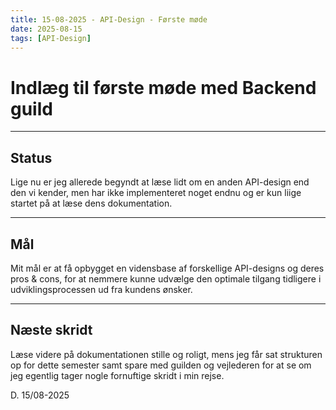 ```yaml
---
title: 15-08-2025 - API-Design - Første møde
date: 2025-08-15
tags: [API-Design]
---
```


# Indlæg til første møde med Backend guild

---

## Status

Lige nu er jeg allerede begyndt at læse lidt om en anden API-design end den vi kender, men har ikke implementeret noget endnu og er kun liige startet på at læse dens dokumentation.


---

## Mål

Mit mål er at få opbygget en vidensbase af forskellige API-designs og deres pros & cons, for at nemmere kunne udvælge den optimale tilgang tidligere i udviklingsprocessen ud fra kundens ønsker.

---

## Næste skridt

Læse videre på dokumentationen stille og roligt, mens jeg får sat strukturen op for dette semester samt spare med guilden og vejlederen for at se om jeg egentlig tager nogle fornuftige skridt i min rejse.

D. 15/08-2025
